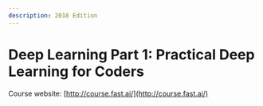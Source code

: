 ```yaml
---
description: 2018 Edition
---
```


# Deep Learning Part 1: Practical Deep Learning for Coders

Course website: [http://course.fast.ai/](http://course.fast.ai/)


